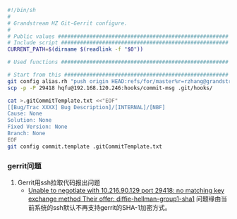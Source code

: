 ```sh
#!/bin/sh
#
# Grandstream HZ Git-Gerrit configure.
#
# Public values ######################################################
# Include script #####################################################
CURRENT_PATH=$(dirname $(readlink -f "$0"))

# Used functions #####################################################

# Start from this ####################################################
git config alias.rh "push origin HEAD:refs/for/master%r=rzhang@grandstream.cn,r=zhchhe@grandstream.cn,r=lmdu@grandstream.cn"
scp -p -P 29418 hqfu@192.168.120.246:hooks/commit-msg .git/hooks/

cat >.gitCommitTemplate.txt <<"EOF"
[[Bug/Trac XXXX] Bug Description]/[INTERNAL]/[NBF]
Cause: None
Solution: None
Fixed Version: None
Branch: None
EOF
git config commit.template .gitCommitTemplate.txt
```

### gerrit问题
1. Gerrit用ssh拉取代码报出问题
    * [Unable to negotiate with 10.216.90.129 port 29418: no matching key exchange method Their offer: diffie-hellman-group1-sha1](https://www.jianshu.com/p/41337dfbfcdb) 问题缘由当前系统的ssh默认不再支持gerrit的SHA-1加密方式。